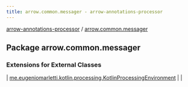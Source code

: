 ```yaml
---
title: arrow.common.messager - arrow-annotations-processor
---
```


[arrow-annotations-processor](../index.html) / [arrow.common.messager](./index.html)

## Package arrow.common.messager

### Extensions for External Classes

| [me.eugeniomarletti.kotlin.processing.KotlinProcessingEnvironment](me.eugeniomarletti.kotlin.processing.-kotlin-processing-environment/index.html) |  |


